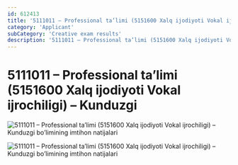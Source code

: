 ```yaml
---
id: 612413
title: '5111011 – Professional ta’limi (5151600 Xalq ijodiyoti Vokal ijrochiligi) – Kunduzgi'
category: 'Applicant'
subCategory: 'Creative exam results'
description: '5111011 – Professional ta’limi (5151600 Xalq ijodiyoti Vokal ijrochiligi) – Kunduzgi bo’limining imtihon natijalari'
---
```


# 5111011 – Professional ta’limi (5151600 Xalq ijodiyoti Vokal ijrochiligi) – Kunduzgi

![5111011 – Professional ta’limi (5151600 Xalq ijodiyoti Vokal ijrochiligi) – Kunduzgi bo’limining imtihon natijalari](/page/612413/photo_2020-10-06_18-10-34-1024x746.jpg)

![5111011 – Professional ta’limi (5151600 Xalq ijodiyoti Vokal ijrochiligi) – Kunduzgi bo’limining imtihon natijalari](/page/612413/photo_2020-10-06_18-10-33-1024x746.jpg)
